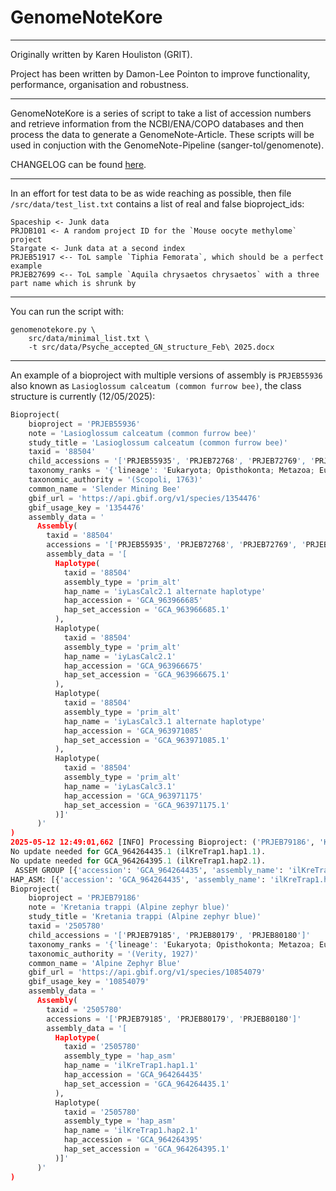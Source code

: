 # GenomeNoteKore
---
Originally written by Karen Houliston (GRIT).

Project has been written by Damon-Lee Pointon to improve functionality, performance, organisation and robustness.

---

GenomeNoteKore is a series of script to take a list of accession numbers and retrieve information from the NCBI/ENA/COPO databases and then process the data to generate a GenomeNote-Article. These scripts will be used in conjuction with the GenomeNote-Pipeline (sanger-tol/genomenote).

CHANGELOG can be found [here](CHANGELOG.md).

---

In an effort for test data to be as wide reaching as possible, then file `/src/data/test_list.txt` contains a list of real and false bioproject_ids:
```
Spaceship <- Junk data
PRJDB101 <- A random project ID for the `Mouse oocyte methylome` project
Stargate <- Junk data at a second index
PRJEB51917 <-- ToL sample `Tiphia Femorata`, which should be a perfect example
PRJEB27699 <-- ToL sample `Aquila chrysaetos chrysaetos` with a three part name which is shrunk by
```

---

You can run the script with:
```
genomenotekore.py \
    src/data/minimal_list.txt \
    -t src/data/Psyche_accepted_GN_structure_Feb\ 2025.docx
```

---

An example of a bioproject with multiple versions of assembly is `PRJEB55936` also known as `Lasioglossum calceatum (common furrow bee)`, the class structure is currently (12/05/2025):

```python
Bioproject(
	bioproject = 'PRJEB55936'
	note = 'Lasioglossum calceatum (common furrow bee)'
	study_title = 'Lasioglossum calceatum (common furrow bee)'
	taxid = '88504'
	child_accessions = '['PRJEB55935', 'PRJEB72768', 'PRJEB72769', 'PRJEB73469', 'PRJEB73470', 'PRJEB74371']'
	taxonomy_ranks = '{'lineage': 'Eukaryota; Opisthokonta; Metazoa; Eumetazoa; Bilateria; Protostomia; Ecdysozoa; Panarthropoda; Arthropoda; Mandibulata; Pancrustacea; Hexapoda; Insecta; Dicondylia; Pterygota; Neoptera; Endopterygota; Hymenoptera; Apocrita; Aculeata; Apoidea; Anthophila; Halictidae; Halictinae; Halictini; Lasioglossum; Evylaeus', 'class': 'Insecta', 'family': 'Halictidae', 'order': 'Hymenoptera', 'phylum': 'Arthropoda', 'species': 'Lasioglossum calceatum'}'
	taxonomic_authority = '(Scopoli, 1763)'
	common_name = 'Slender Mining Bee'
	gbif_url = 'https://api.gbif.org/v1/species/1354476'
	gbif_usage_key = '1354476'
	assembly_data = '
	  Assembly(
		taxid = '88504'
		accessions = '['PRJEB55935', 'PRJEB72768', 'PRJEB72769', 'PRJEB73469', 'PRJEB73470', 'PRJEB74371']'
		assembly_data = '[
		  Haplotype(
			taxid = '88504'
			assembly_type = 'prim_alt'
			hap_name = 'iyLasCalc2.1 alternate haplotype'
			hap_accession = 'GCA_963966685'
			hap_set_accession = 'GCA_963966685.1'
		  ),
		  Haplotype(
			taxid = '88504'
			assembly_type = 'prim_alt'
			hap_name = 'iyLasCalc2.1'
			hap_accession = 'GCA_963966675'
			hap_set_accession = 'GCA_963966675.1'
		  ),
		  Haplotype(
			taxid = '88504'
			assembly_type = 'prim_alt'
			hap_name = 'iyLasCalc3.1 alternate haplotype'
			hap_accession = 'GCA_963971085'
			hap_set_accession = 'GCA_963971085.1'
		  ),
		  Haplotype(
			taxid = '88504'
			assembly_type = 'prim_alt'
			hap_name = 'iyLasCalc3.1'
			hap_accession = 'GCA_963971175'
			hap_set_accession = 'GCA_963971175.1'
		  )]'
	  )'
)
2025-05-12 12:49:01,662 [INFO] Processing Bioproject: ('PRJEB79186', 'Kretania trappi (Alpine zephyr blue)')
No update needed for GCA_964264435.1 (ilKreTrap1.hap1.1).
No update needed for GCA_964264395.1 (ilKreTrap1.hap2.1).
 ASSEM GROUP [{'accession': 'GCA_964264435', 'assembly_name': 'ilKreTrap1.hap1.1', 'assembly_set_accession': 'GCA_964264435.1', 'tax_id': '2505780', 'assembly_type': 'hap_asm'}, {'accession': 'GCA_964264395', 'assembly_name': 'ilKreTrap1.hap2.1', 'assembly_set_accession': 'GCA_964264395.1', 'tax_id': '2505780', 'assembly_type': 'hap_asm'}]
HAP_ASM: [{'accession': 'GCA_964264435', 'assembly_name': 'ilKreTrap1.hap1.1', 'assembly_set_accession': 'GCA_964264435.1', 'tax_id': '2505780', 'assembly_type': 'hap_asm'}, {'accession': 'GCA_964264395', 'assembly_name': 'ilKreTrap1.hap2.1', 'assembly_set_accession': 'GCA_964264395.1', 'tax_id': '2505780', 'assembly_type': 'hap_asm'}]
Bioproject(
	bioproject = 'PRJEB79186'
	note = 'Kretania trappi (Alpine zephyr blue)'
	study_title = 'Kretania trappi (Alpine zephyr blue)'
	taxid = '2505780'
	child_accessions = '['PRJEB79185', 'PRJEB80179', 'PRJEB80180']'
	taxonomy_ranks = '{'lineage': 'Eukaryota; Opisthokonta; Metazoa; Eumetazoa; Bilateria; Protostomia; Ecdysozoa; Panarthropoda; Arthropoda; Mandibulata; Pancrustacea; Hexapoda; Insecta; Dicondylia; Pterygota; Neoptera; Endopterygota; Amphiesmenoptera; Lepidoptera; Glossata; Neolepidoptera; Heteroneura; Ditrysia; Obtectomera; Papilionoidea; Lycaenidae; Polyommatinae; Kretania', 'class': 'Insecta', 'family': 'Lycaenidae', 'order': 'Lepidoptera', 'phylum': 'Arthropoda', 'species': 'Kretania trappi'}'
	taxonomic_authority = '(Verity, 1927)'
	common_name = 'Alpine Zephyr Blue'
	gbif_url = 'https://api.gbif.org/v1/species/10854079'
	gbif_usage_key = '10854079'
	assembly_data = '
	  Assembly(
		taxid = '2505780'
		accessions = '['PRJEB79185', 'PRJEB80179', 'PRJEB80180']'
		assembly_data = '[
		  Haplotype(
			taxid = '2505780'
			assembly_type = 'hap_asm'
			hap_name = 'ilKreTrap1.hap1.1'
			hap_accession = 'GCA_964264435'
			hap_set_accession = 'GCA_964264435.1'
		  ),
		  Haplotype(
			taxid = '2505780'
			assembly_type = 'hap_asm'
			hap_name = 'ilKreTrap1.hap2.1'
			hap_accession = 'GCA_964264395'
			hap_set_accession = 'GCA_964264395.1'
		  )]'
	  )'
)
```
